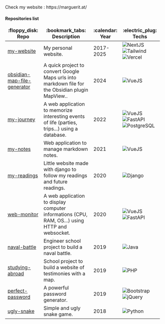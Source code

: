 <p>
  Check my website : https://marguerit.at/
</p>


#### Repositories list

<table>
  <thead align="center">
    <tr border: none;>
      <td><b>:floppy_disk: Repo</b></td>
      <td><b>:bookmark_tabs: Description</b></td>
      <td><b>:calendar: Year</b></td>
      <td><b>:electric_plug: Techs</b></td>
    </tr>
  </thead>
  <tbody>
    <tr>
      <td><a href="https://github.com/Gyskard/my-website">my-website</a></td>
      <td>My personal website.</td>
      <td>2017-2025</td>
      <td>
        <img alt="NextJS" src="https://img.shields.io/badge/-Next.js-000000?style=flat-square&logo=Next.js&logoColor=white" />
        <img alt="Tailwind" src="https://img.shields.io/badge/-Tailwind-06B6D4?style=flat-square&logo=Tailwindcss&logoColor=white" /> 
        <img alt="Vercel" src="https://img.shields.io/badge/-Vercel-000000?style=flat-square&logo=Vercel&logoColor=white" />
      </td>
    </tr>
    <tr>
      <td><a href="https://github.com/Gyskard/obsidian-map-file-generator">obsidian-map-file-generator</a></td>
      <td>A quick project to convert Google Maps urls into markdown file for the Obsidian plugin MapView..</td>
      <td>2024</td>
      <td>
        <img alt="VueJS" src="https://img.shields.io/badge/-Vue.js-43853d?style=flat-square&logo=Vue.js&logoColor=white" />
      </td>
    </tr>
    <tr>
      <td><a href="https://github.com/Gyskard/my-journey">my-journey</a></td>
      <td>A web application to memorize interesting events of life (parties, trips...) using a database.</td>
      <td>2022</td>
      <td>
        <img alt="VueJS" src="https://img.shields.io/badge/-Vue.js-43853d?style=flat-square&logo=Vue.js&logoColor=white" />
        <img alt="FastAPI" src="https://img.shields.io/badge/FastAPI-05998B?style=flat-square" />
        <img alt="PostgreSQL" src="https://img.shields.io/badge/PostgreSQL-316192?style=flat-square&logo=postgresql&logoColor=white" />
      </td>
    </tr>
    <tr>
      <td><a href="https://github.com/Gyskard/my-notes">my-notes</a></td>
      <td>Web application to manage markdown notes.</td>
      <td>2021</td>
      <td>
        <img alt="VueJS" src="https://img.shields.io/badge/-Vue.js-43853d?style=flat-square&logo=Vue.js&logoColor=white" />
      </td>
    </tr>
    <tr>
      <td><a href="https://github.com/Gyskard/my-readings">my-readings</a></td>
      <td>Little website made with django to follow my readings and future readings.</td>
      <td>2020</td>
      <td>
        <img alt="Django" src="https://img.shields.io/badge/-Django-0C4B33?style=flat-square&logo=Django&logoColor=white" />
      </td>
    </tr>
    <tr>
      <td><a href="https://github.com/Gyskard/web-monitor">web-monitor</a></td>
      <td>A web application to display computer informations (CPU, RAM, OS...) using HTTP and websocket.</td>
      <td>2020</td>
      <td>
        <img alt="VueJS" src="https://img.shields.io/badge/-Vue.js-43853d?style=flat-square&logo=Vue.js&logoColor=white" />
        <img alt="FastAPI" src="https://img.shields.io/badge/FastAPI-05998B?style=flat-square" />
      </td>
    </tr>
    <tr>
      <td><a href="https://github.com/Gyskard/naval-battle">naval-battle</a></td>
      <td>Engineer school project to build a naval battle.</td>
      <td>2019</td>
      <td>
        <img alt="Java" src="https://img.shields.io/badge/-Java-D83E35?style=flat-square&logo=buymeacoffee&logoColor=white" />
      </td>
    </tr>
    <tr>
      <td><a href="https://github.com/Gyskard/studying-abroad">studying-abroad</a></td>
      <td>School project to build a website of testimonies with a map.</td>
      <td>2019</td>
      <td>
        <img alt="PHP" src="https://img.shields.io/badge/-PHP-777BB4?style=flat-square&logo=PHP&logoColor=white" />
      </td>
    </tr>
    <tr>
      <td><a href="https://github.com/Gyskard/perfect-password">perfect-password</a></td>
      <td>A powerful password generator.</td>
      <td>2019</td>
      <td>
        <img alt="Bootstrap" src="https://img.shields.io/badge/-Bootstrap-7952B3?style=flat-square&logo=Bootstrap&logoColor=white" />
        <img alt="jQuery" src="https://img.shields.io/badge/-jQuery-106AB0?style=flat-square&logo=jQuery&logoColor=white" /> 
      </td>
    </tr>
    </tr>
    <tr>
      <td><a href="https://github.com/Gyskard/ugly-snake">ugly-snake</a></td>
      <td>Simple and ugly snake game.</td>
      <td>2018</td>
      <td>
        <img alt="Python" src="https://img.shields.io/badge/-Python-3673A6?style=flat-square&logo=Python&logoColor=white" /> 
      </td>
    </tr>
  </tbody>
</table>
